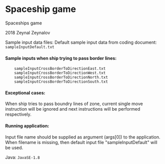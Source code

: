 # Spaceship game
Spaceships game

2018
Zeynal Zeynalov

Sample input data files:
	Default sample input data from coding document:
		`sampleInputDefault.txt`

#### Sample inputs when ship trying to pass border lines:
		sampleInputCrossBorderToDirectionEast.txt
		sampleInputCrossBorderToDirectionWest.txt
		sampleInputCrossBorderToDirectionNorth.txt
		sampleInputCrossBorderToDirectionSouth.txt

#### Exceptional cases:
When ship tries to pass boundry lines of zone, current single move instruction will be ignored and next instructions will be performed respectively.

#### Running application:
Input file name should be supplied as argument (args[0]) to the application. When filename is missing, then default input file "sampleInputDefault" will be used.
	
Java:
	`JavaSE-1.8`